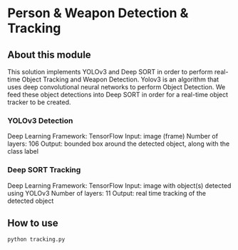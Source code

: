 # Person & Weapon Detection & Tracking

## About this module

This solution implements YOLOv3 and Deep SORT in order to perform real-time Object Tracking and Weapon Detection.
Yolov3 is an algorithm that uses deep convolutional neural networks to perform Object Detection.
We feed these object detections into Deep SORT in order for a real-time object tracker to be created.

### YOLOv3 Detection
Deep Learning Framework: TensorFlow 
Input: image (frame) 
Number of layers: 106 
Output: bounded box around the detected object, along with the class label

### Deep SORT Tracking
Deep Learning Framework: TensorFlow
Input: image with object(s) detected using YOLOv3
Number of layers: 11 
Output: real time tracking of the detected object






## How to use

`python tracking.py`


